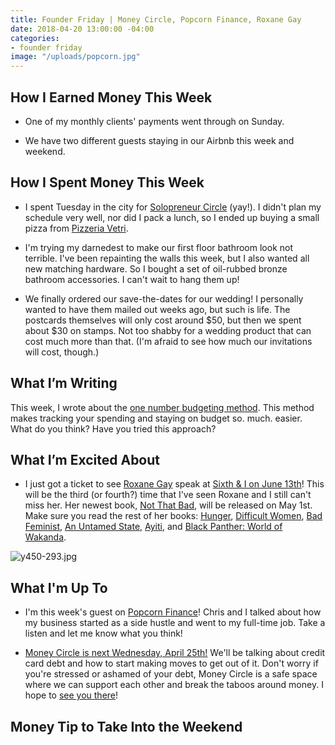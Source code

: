 ```yaml
---
title: Founder Friday | Money Circle, Popcorn Finance, Roxane Gay
date: 2018-04-20 13:00:00 -04:00
categories:
- founder friday
image: "/uploads/popcorn.jpg"
---
```


## How I Earned Money This Week

* One of my monthly clients' payments went through on Sunday.

* We have two different guests staying in our Airbnb this week and weekend.

## How I Spent Money This Week

* I spent Tuesday in the city for [Solopreneur Circle](https://www.solopreneurcircle.com/) (yay!). I didn't plan my schedule very well, nor did I pack a lunch, so I ended up buying a small pizza from [Pizzeria Vetri](https://www.pizzeriavetri.com/).

* I'm trying my darnedest to make our first floor bathroom look not terrible. I've been repainting the walls this week, but I also wanted all new matching hardware. So I bought a set of oil-rubbed bronze bathroom accessories. I can't wait to hang them up!

* We finally ordered our save-the-dates for our wedding! I personally wanted to have them mailed out weeks ago, but such is life. The postcards themselves will only cost around $50, but then we spent about $30 on stamps. Not too shabby for a wedding product that can cost much more than that. (I'm afraid to see how much our invitations will cost, though.)

## What I’m Writing

This week, I wrote about the [one number budgeting method](https://www.maggiegermano.com/blog/how-to-use-one-budget-number-to-manage-your-money/). This method makes tracking your spending and staying on budget so. much. easier. What do you think? Have you tried this approach?

## What I’m Excited About

* I just got a ticket to see [Roxane Gay](http://www.roxanegay.com/) speak at [Sixth & I on June 13th](https://www.sixthandi.org/event/roxanne-gay/)! This will be the third (or fourth?) time that I've seen Roxane and I still can't miss her. Her newest book, [Not That Bad](https://www.harpercollins.com/9780062413505/not-that-bad), will be released on May 1st. Make sure you read the rest of her books: [Hunger](https://www.amazon.com/Hunger-Memoir-Body-Roxane-Gay/dp/0062362593/ref=sr_1_4?ie=UTF8&qid=1524149616&sr=8-4&keywords=roxane\+gay&dpID=41S4yvewK-L&preST=_SY291_BO1,204,203,200_QL40_&dpSrc=srch), [Difficult Women](https://www.amazon.com/Difficult-Women-Roxane-Gay/dp/0802127371/ref=sr_1_5?ie=UTF8&qid=1524149616&sr=8-5&keywords=roxane\+gay&dpID=51QJnX0bTsL&preST=_SY291_BO1,204,203,200_QL40_&dpSrc=srch), [Bad Feminist](https://www.amazon.com/Bad-Feminist-Essays-Roxane-Gay/dp/0062282719/ref=sr_1_1?ie=UTF8&qid=1524149616&sr=8-1&keywords=roxane\+gay&dpID=41wmScO2UaL&preST=_SY291_BO1,204,203,200_QL40_&dpSrc=srch), [An Untamed State](https://www.amazon.com/Untamed-State-Roxane-Gay/dp/0802122515/ref=sr_1_6?ie=UTF8&qid=1524149616&sr=8-6&keywords=roxane\+gay&dpID=51C0Y8b0DtL&preST=_SY291_BO1,204,203,200_QL40_&dpSrc=srch), [Ayiti](https://www.amazon.com/Ayiti-Roxane-Gay/dp/145077671X/ref=sr_1_8?ie=UTF8&qid=1524149616&sr=8-8&keywords=roxane\+gay), and [Black Panther: World of Wakanda](https://www.amazon.com/Black-Panther-Wakanda-Ta-Nehisi-Coates/dp/130290650X/ref=sr_1_7?ie=UTF8&qid=1524149616&sr=8-7&keywords=roxane\+gay).

![y450-293.jpg](/uploads/y450-293.jpg)

## What I'm Up To

* I'm this week's guest on [Popcorn Finance](https://popcornfinance.com/episode-055-taking-your-side-hustle-full-time-with-maggie-germano/)! Chris and I talked about how my business started as a side hustle and went to my full-time job. Take a listen and let me know what you think!

* [Money Circle is next Wednesday, April 25th!](https://www.maggiegermano.com/events/how-to-deal-with-credit-card-debt/) We'll be talking about credit card debt and how to start making moves to get out of it. Don't worry if you're stressed or ashamed of your debt, Money Circle is a safe space where we can support each other and break the taboos around money. I hope to [see you there](https://www.maggiegermano.com/events/how-to-deal-with-credit-card-debt/)!

## Money Tip to Take Into the Weekend